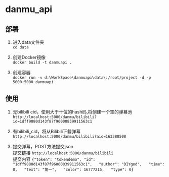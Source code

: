 # danmu_api  

## 部署

1. 进入data文件夹  
`cd data`

2. 创建Docker镜像  
`docker build -t danmuapi .`  

3. 创建容器  
`docker run -v d:\WorkSpace\danmuapi\data\:/root/project -d -p 5000:5000 danmuapi`

## 使用

1. 无bilibili cid，使用大于十位的hash码,将创建一个空的弹幕池
`http://localhost:5000/danmu/bilibili?id=1dff9080d143f87f96000839911563c1`

2. 有bilibili_cid，将从Bilibili下载弹幕
`http://localhost:5000/danmu/bilibili?aid=163388508`

3. 提交弹幕，POST方法提交json  
提交链接 `http://localhost:5000/danmu/bilibili`  
提交内容
`{"token": "tokendemo",
"id": "1dff9080d143f87f96000839911563c1",  
"author": "DIYgod",  
"time": 0,  
"text": "第一",  
"color": 16777215,  
"type": 0}`  
